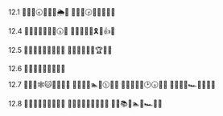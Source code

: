 12.1
🎲🤩🧐🕣🐥🥍👐🌦🍈
🎲🤩🧚🕞💺🚫🏑🤥🍗

12.4
📑🚚🎍🥇📢🍄🏐🕠🆗
📑🚚🚿🤙💎🎗🌽👍🆗

12.5
📑🚜🧐🥋📞🕌💙🔷🆗
📑🚝🍈👏👚😬🏆🤩🆗

12.6
📑🚛👕🤙📞🚽👚🍂🆗

12.7
📑🚝📖🕸🐱🥀👑🍨🆗
📑🚛🎊🌸🏊🚛🕦🍥🆗
📑🚚🏃🍉👊🕑🕠🍙🆗
📑🚙🎉🍥🏎🥟🌃👦🆗

12.8
📑🚝🍉🐵🐶🍆💕🔰🆗
📑🚛🎋👏💆🤼🔖🤘🆗
💭🚚📚🤩🏊🔵🏎👟🆗